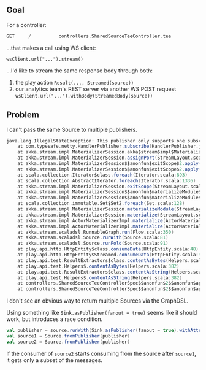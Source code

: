 ## Goal
For a controller:
```scala
GET     /          controllers.SharedSourceTeeController.tee
```

...that makes a call using WS client:
```angular2html
wsClient.url("...").stream()
```
...I'd like to stream the same response body through both:
1. the play action `Result(..., Streamed(source))` 
2. our analytics team's REST server via another WS POST request `wsClient.url("...").withBody(StreamedBody(source))`

## Problem
I can't pass the same Source to multiple publishers.

```scala
java.lang.IllegalStateException: This publisher only supports one subscriber
	at com.typesafe.netty.HandlerPublisher.subscribe(HandlerPublisher.java:167)
	at akka.stream.impl.MaterializerSession.akka$stream$impl$MaterializerSession$$doSubscribe(StreamLayout.scala:1033)
	at akka.stream.impl.MaterializerSession.assignPort(StreamLayout.scala:1025)
	at akka.stream.impl.MaterializerSession$$anonfun$exitScope$2.apply(StreamLayout.scala:907)
	at akka.stream.impl.MaterializerSession$$anonfun$exitScope$2.apply(StreamLayout.scala:906)
	at scala.collection.Iterator$class.foreach(Iterator.scala:893)
	at scala.collection.AbstractIterator.foreach(Iterator.scala:1336)
	at akka.stream.impl.MaterializerSession.exitScope(StreamLayout.scala:906)
	at akka.stream.impl.MaterializerSession$$anonfun$materializeModule$1.apply(StreamLayout.scala:958)
	at akka.stream.impl.MaterializerSession$$anonfun$materializeModule$1.apply(StreamLayout.scala:950)
	at scala.collection.immutable.Set$Set2.foreach(Set.scala:128)
	at akka.stream.impl.MaterializerSession.materializeModule(StreamLayout.scala:950)
	at akka.stream.impl.MaterializerSession.materialize(StreamLayout.scala:917)
	at akka.stream.impl.ActorMaterializerImpl.materialize(ActorMaterializerImpl.scala:256)
	at akka.stream.impl.ActorMaterializerImpl.materialize(ActorMaterializerImpl.scala:146)
	at akka.stream.scaladsl.RunnableGraph.run(Flow.scala:350)
	at akka.stream.scaladsl.Source.runWith(Source.scala:81)
	at akka.stream.scaladsl.Source.runFold(Source.scala:91)
	at play.api.http.HttpEntity$class.consumeData(HttpEntity.scala:48)
	at play.api.http.HttpEntity$Streamed.consumeData(HttpEntity.scala:94)
	at play.api.test.ResultExtractors$class.contentAsBytes(Helpers.scala:331)
	at play.api.test.Helpers$.contentAsBytes(Helpers.scala:382)
	at play.api.test.ResultExtractors$class.contentAsString(Helpers.scala:324)
	at play.api.test.Helpers$.contentAsString(Helpers.scala:382)
	at controllers.SharedSourceTeeControllerSpec$$anonfun$2$$anonfun$apply$mcV$sp$1.apply(SharedSourceTeeControllerSpec.scala:69)
	at controllers.SharedSourceTeeControllerSpec$$anonfun$2$$anonfun$apply$mcV$sp$1.apply(SharedSourceTeeControllerSpec.scala:63)
```

I don't see an obvious way to return multiple Sources via the GraphDSL.

Using something like `Sink.asPublisher(fanout = true)` seems like it should work, but introduces a race condition. 
```scala
val publisher = source.runWith(Sink.asPublisher(fanout = true).withAttributes(Attributes.inputBuffer(1, 100)))
val source1 = Source.fromPublisher(publisher)
val source2 = Source.fromPublisher(publisher)
```
If the consumer of `source2` starts consuming from the source after `source1`, it gets only a subset of the messages.
